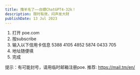 ```yaml
---
title: 撸羊毛了——白嫖ChatGPT4-32k！
description: 限时有效，闷声发大财
publishDate: 13 Jul 2023 
---
```


1. 打开 poe.com
2. 按subscribe
3. 输入以下信用卡信息
5388 4105 4852 5874
0433
705
4. 地址随便填
5. 完成

提示：有可能封号，请用临时邮箱注册poe. 推荐: https://mail.tm/en/